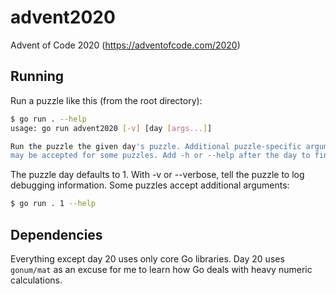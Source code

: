 # advent2020
Advent of Code 2020 (https://adventofcode.com/2020)

## Running

Run a puzzle like this (from the root directory):

```sh
$ go run . --help
usage: go run advent2020 [-v] [day [args...]]

Run the puzzle the given day's puzzle. Additional puzzle-specific arguments
may be accepted for some puzzles. Add -h or --help after the day to find out.
```

The puzzle day defaults to 1.
With -v or --verbose, tell the puzzle to log debugging information.
Some puzzles accept additional arguments:

```sh
$ go run . 1 --help
```

## Dependencies

Everything except day 20 uses only core Go libraries. Day 20 uses `gonum/mat`
as an excuse for me to learn how Go deals with heavy numeric calculations.
